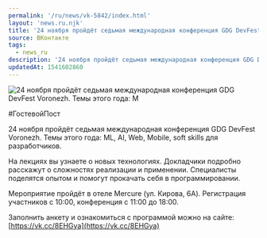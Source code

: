 ```yaml
---
permalink: '/ru/news/vk-5842/index.html'
layout: 'news.ru.njk'
title: '24 ноября пройдёт седьмая международная конференция GDG DevFest Voronezh'
source: ВКонтакте
tags:
  - news_ru
description: '24 ноября пройдёт седьмая международная конференция GDG DevFest Voronezh'
updatedAt: 1541602860
---
```

![24 ноября пройдёт седьмая международная конференция GDG DevFest Voronezh. Темы этого года: M](https://sun9-32.userapi.com/impf/c831508/v831508864/1cccbd/REP4Gc5PDOs.jpg?size=1280x1006&quality=96&sign=a60f76a311ab535b59577be3767caffb&c_uniq_tag=78XpRocVhL88QrfJfflVAewyhAavvWUbhmB4dnBDYrE&type=album)

#ГостевойПост

24 ноября пройдёт седьмая международная конференция GDG DevFest Voronezh. Темы этого года: ML, AI, Web, Mobile, soft skills для разработчиков.

На лекциях вы узнаете о новых технологиях. Докладчики подробно расскажут о сложностях реализации и применении. Специалисты поделятся опытом и помогут прокачать себя в программировании.

Мероприятие пройдёт в отеле Mercure (ул. Кирова, 6А). Регистрация участников с 10:00, конференция с 11:00 до 18:00.

Заполнить анкету и ознакомиться с программой можно на сайте: [https://vk.cc/8EHGya](https://vk.cc/8EHGya)
